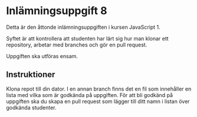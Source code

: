 # Inlämningsuppgift 8

Detta är den åttonde inlämningsuppgiften i kursen JavaScript 1.

Syftet är att kontrollera att studenten har lärt sig hur man klonar ett repository, arbetar med branches och gör en pull request.

Uppgiften ska utföras ensam.

## Instruktioner

Klona repot till din dator. I en annan branch finns det en fil som innehåller en lista med vilka som är godkända på uppgiften. För att bli godkänd på uppgiften ska du skapa en pull request som lägger till ditt namn i listan över godkända studenter.
